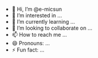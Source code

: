 - 👋 Hi, I’m @e-micsun
- 👀 I’m interested in ...
- 🌱 I’m currently learning ...
- 💞️ I’m looking to collaborate on ...
- 📫 How to reach me ...
- 😄 Pronouns: ...
- ⚡ Fun fact: ...

<!---
e-micsun/e-micsun is a ✨ special ✨ repository because its `README.md` (this file) appears on your GitHub profile.
You can click the Preview link to take a look at your changes.
--->
